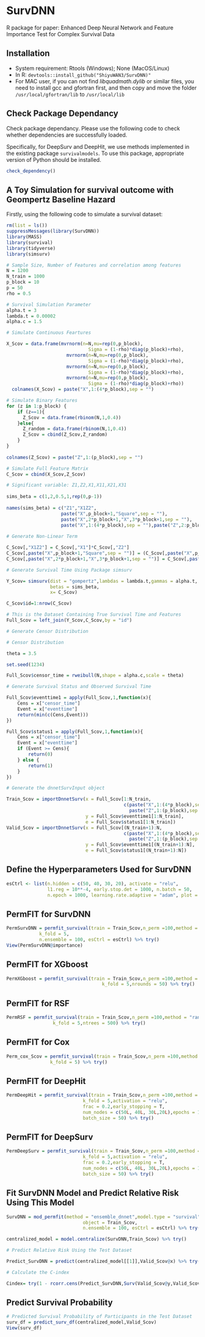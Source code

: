 # SurvDNN

R package for paper: Enhanced Deep Neural Network and Feature Importance Test for Complex Survival Data

## Installation 
- System requirement: Rtools (Windows); None (MacOS/Linux)
- In R: ```devtools::install_github("ShiyuWAN3/SurvDNN)" ```
- For MAC user, if you  can not find *libquadmath.dylib* or similar files, you need to install gcc and gfortran first, and then copy and move the folder ```/usr/local/gfortran/lib``` to ```/usr/local/lib```

## Check Package Dependancy

Check package dependancy. Please use the following code to check whether dependencies are successfully loaded.

Specifically, for DeepSurv and DeepHit, we use methods implemented in the existing package ```survivalmodels```. To use this package, appropriate version of Python should be installed.

``` r
check_dependency()
```

## A Toy Simulation for survival outcome with Geompertz Baseline Hazard

Firstly, using the following code to simulate a survival dataset:

``` r
rm(list = ls())
suppressMessages(library(SurvDNN))
library(MASS)
library(survival)
library(tidyverse)
library(simsurv)

# Sample Size, Number of Features and correlation among features
N = 1200
N_train = 1000
p_block = 10
p = 50
rho = 0.5

# Survival Simulation Parameter
alpha.t = 3
lambda.t = 0.00002
alpha.c = 1.5

# Simulate Continuous Feartures

X_Scov = data.frame(mvrnorm(n=N,mu=rep(0,p_block),
                              Sigma = (1-rho)*diag(p_block)+rho),
                      mvrnorm(n=N,mu=rep(0,p_block),
                              Sigma = (1-rho)*diag(p_block)+rho),
                      mvrnorm(n=N,mu=rep(0,p_block),
                              Sigma = (1-rho)*diag(p_block)+rho),
                      mvrnorm(n=N,mu=rep(0,p_block),
                              Sigma = (1-rho)*diag(p_block)+rho))
  colnames(X_Scov) = paste("X",1:(4*p_block),sep = "")

# Simulate Binary Features
for (z in 1:p_block) {
    if (z==1){
      Z_Scov = data.frame(rbinom(N,1,0.4))
    }else{
      Z_random = data.frame(rbinom(N,1,0.4))
      Z_Scov = cbind(Z_Scov,Z_random)
    }
}
  
colnames(Z_Scov) = paste("Z",1:(p_block),sep = "")

# Simulate Full Feature Matrix
C_Scov = cbind(X_Scov,Z_Scov)

# Significant variable: Z1,Z2,X1,X11,X21,X31
  
sims_beta = c(1,2,0.5,1,rep(0,p-1))
  
names(sims_beta) = c("Z1","X1Z2",
                    paste("X",p_block+1,"Square",sep = ""),
                    paste("X",2*p_block+1,"X",3*p_block+1,sep = ""),
                    paste("X",1:(4*p_block),sep = ""),paste("Z",2:p_block,sep = ""))
  
# Generate Non-Linear Term

C_Scov[,"X1Z2"] = C_Scov[,"X1"]*C_Scov[,"Z2"]
C_Scov[,paste("X",p_block+1,"Square",sep = "")] = (C_Scov[,paste("X",p_block+1,sep = "")])^2
C_Scov[,paste("X",2*p_block+1,"X",3*p_block+1,sep = "")] = C_Scov[,paste("X",2*p_block+1,sep = "")]*C_Scov[,paste("X",3*p_block+1,sep = "")]

# Generate Survival Time Using Package simsurv

Y_Scov= simsurv(dist = "gompertz",lambdas = lambda.t,gammas = alpha.t,
                betas = sims_beta,
                x= C_Scov)

C_Scov$id=1:nrow(C_Scov)

# This is the Dataset Containing True Survival Time and Features
Full_Scov = left_join(Y_Scov,C_Scov,by = "id")

# Generate Censor Distribution

# Censor Distribution

theta = 3.5

set.seed(1234)

Full_Scov$censor_time = rweibull(N,shape = alpha.c,scale = theta)

# Generate Survival Status and Observed Survival Time

Full_Scov$eventtime1 = apply(Full_Scov,1,function(x){
    Cens = x["censor_time"]
    Event = x["eventtime"]
    return(min(c(Cens,Event)))
})

Full_Scov$status1 = apply(Full_Scov,1,function(x){
    Cens = x["censor_time"]
    Event = x["eventtime"]
    if (Event >= Cens){
        return(0)
    } else {
        return(1)
    }
})

# Generate the dnnetSurvInput object

Train_Scov = importDnnetSurv(x = Full_Scov[1:N_train,
                                           c(paste("X",1:(4*p_block),sep = ""),
                                             paste("Z",1:(p_block),sep = ""))],
                             y = Full_Scov$eventtime1[1:N_train],
                             e = Full_Scov$status1[1:N_train])
Valid_Scov = importDnnetSurv(x = Full_Scov[(N_train+1):N,
                                           c(paste("X",1:(4*p_block),sep = ""),
                                             paste("Z",1:(p_block),sep = ""))],
                             y = Full_Scov$eventtime1[(N_train+1):N],
                             e = Full_Scov$status1[(N_train+1):N])
```

## Define the Hyperparameters Used for SurvDNN

``` r
esCtrl <- list(n.hidden = c(50, 40, 30, 20), activate = "relu",
               l1.reg = 10**-4, early.stop.det = 1000, n.batch = 50,
               n.epoch = 1000, learning.rate.adaptive = "adam", plot = FALSE)
```

## PermFIT for SurvDNN

``` r
PermSurvDNN = permfit_survival(train = Train_Scov,n_perm =100,method = "ensemble_dnnet",
            k_fold = 5,
            n.ensemble = 100, esCtrl = esCtrl) %>% try()
View(PermSurvDNN@importance)
```

## PermFIT for XGboost

``` r
PermXGboost = permfit_survival(train = Train_Scov,n_perm =100,method = "Xgboost",
                                   k_fold = 5,nrounds = 50) %>% try()
```

## PermFIT for RSF

``` r
PermRSF = permfit_survival(train = Train_Scov,n_perm =100,method = "random_forest",
                 k_fold = 5,ntrees = 500) %>% try()
```

## PermFIT for Cox

``` r
Perm_cox_Scov = permfit_survival(train = Train_Scov,n_perm =100,method = "survival_cox",
                k_fold = 5) %>% try()
```

## PermFIT for DeepHit

``` r
PermDeepHit = permfit_survival(train = Train_Scov,n_perm =100,method = "DeepHit",
                            k_fold = 5,activation = "relu",
                            frac = 0.2,early_stopping = T,
                            num_nodes = c(50L, 40L, 30L,20L),epochs = 1000,
                            batch_size = 50) %>% try()
```

## PermFIT for DeepSurv


``` r 
PermDeepSurv = permfit_survival(train = Train_Scov,n_perm =100,method = "DeepSurv",
                            k_fold = 5,activation = "relu",
                            frac = 0.2,early_stopping = T,
                            num_nodes = c(50L, 40L, 30L,20L),epochs = 1000,
                            batch_size = 50) %>% try()
```

## Fit SurvDNN Model and Predict Relative Risk Using This Model

``` r 
SurvDNN = mod_permfit(method = "ensemble_dnnet",model.type = "survival",
                            object = Train_Scov,
                            n.ensemble = 100, esCtrl = esCtrl) %>% try()

centralized_model = model.centralize(SurvDNN,Train_Scov) %>% try()

# Predict Relative Risk Using the Test Dataset

Predict_SurvDNN = predict(centralized_model[[1]],Valid_Scov@x) %>% try() 

# Calculate the C-index

Cindex= try(1 - rcorr.cens(Predict_SurvDNN,Surv(Valid_Scov@y,Valid_Scov@e))[1])
```

## Predict Survival Probability

``` r
# Predicted Survival Probability of Participants in the Test Dataset
surv_df = predict_surv_df(centralized_model,Valid_Scov)
View(surv_df)
```